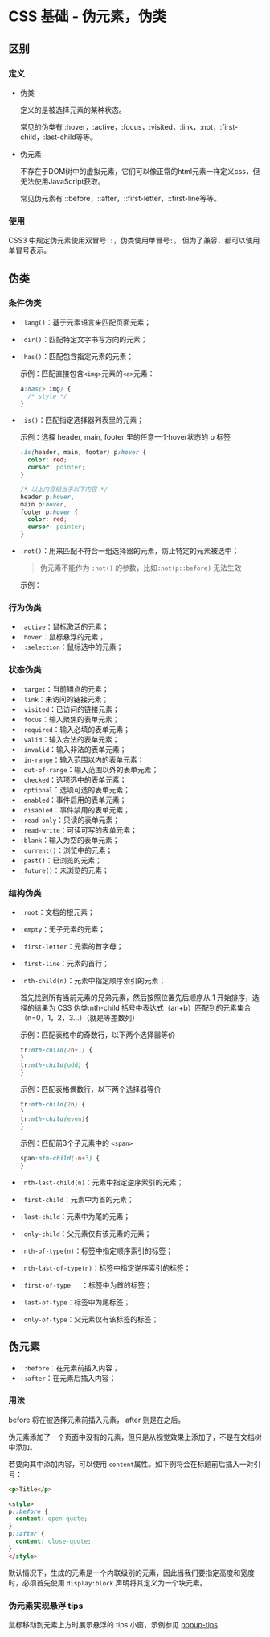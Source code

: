 # CSS 基础 - 伪元素，伪类
## 区别
### 定义
- 伪类

  定义的是被选择元素的某种状态。
  
  常见的伪类有 :hover，:active，:focus，:visited，:link，:not，:first-child，:last-child等等。

- 伪元素

  不存在于DOM树中的虚拟元素，它们可以像正常的html元素一样定义css，但无法使用JavaScript获取。
  
  常见伪元素有 ::before，::after，::first-letter，::first-line等等。

### 使用
CSS3 中规定伪元素使用双冒号`::`，伪类使用单冒号`:`。
但为了兼容，都可以使用单冒号表示。

## 伪类
### 条件伪类
- `:lang()`：基于元素语言来匹配页面元素；
- `:dir()`：匹配特定文字书写方向的元素；
- `:has()`：匹配包含指定元素的元素；

    示例：匹配直接包含`<img>`元素的`<a>`元素：
    ```css
    a:has(> img) {
      /* style */
    }
    ```
- `:is()`：匹配指定选择器列表里的元素；

    示例：选择 header, main, footer 里的任意一个hover状态的 p 标签
    ```css
    :is(header, main, footer) p:hover {
      color: red;
      cursor: pointer;
    }

    /* 以上内容相当于以下内容 */
    header p:hover,
    main p:hover,
    footer p:hover {
      color: red;
      cursor: pointer;
    }
    ```
- `:not()`：用来匹配不符合一组选择器的元素，防止特定的元素被选中；

    > 伪元素不能作为 `:not()` 的参数，比如`:not(p::before)` 无法生效
    
    示例：

### 行为伪类

- `:active`：鼠标激活的元素；
- `:hover`：鼠标悬浮的元素；
- `::selection`：鼠标选中的元素；

### 状态伪类

- `:target`：当前锚点的元素；
- `:link`：未访问的链接元素；
- `:visited`：已访问的链接元素；
- `:focus`：输入聚焦的表单元素；
- `:required`：输入必填的表单元素；
- `:valid`：输入合法的表单元素；
- `:invalid`：输入非法的表单元素；
- `:in-range`：输入范围以内的表单元素；
- `:out-of-range`：输入范围以外的表单元素；
- `:checked`：选项选中的表单元素；
- `:optional`：选项可选的表单元素；
- `:enabled`：事件启用的表单元素；
- `:disabled`：事件禁用的表单元素；
- `:read-only`：只读的表单元素；
- `:read-write`：可读可写的表单元素；
- `:blank`：输入为空的表单元素；
- `:current()`：浏览中的元素；
- `:past()`：已浏览的元素；
- `:future()`：未浏览的元素；

### 结构伪类

- `:root`：文档的根元素；
- `:empty`：无子元素的元素；
- `:first-letter`：元素的首字母；
- `:first-line`：元素的首行；
- `:nth-child(n)`：元素中指定顺序索引的元素；
    
    首先找到所有当前元素的兄弟元素，然后按照位置先后顺序从 1 开始排序，选择的结果为 CSS 伪类:nth-child 括号中表达式（an+b）匹配到的元素集合（n=0，1，2，3...）（就是等差数列）

    示例：匹配表格中的奇数行，以下两个选择器等价
    ```css
    tr:nth-child(2n+1) {
    }
    tr:nth-child(odd) {
    }
    ```

    示例：匹配表格偶数行，以下两个选择器等价
    ```css
    tr:nth-child(2n) {
    }
    tr:nth-child(even){
    }
    ```

    示例：匹配前3个子元素中的 `<span>`
    ```css
    span:nth-child(-n+3) {
    }
    ```

- `:nth-last-child(n)`：元素中指定逆序索引的元素；
- `:first-child`：元素中为首的元素；
- `:last-child`：元素中为尾的元素；
- `:only-child`：父元素仅有该元素的元素；
- `:nth-of-type(n)`：标签中指定顺序索引的标签；
- `:nth-last-of-type(n)`：标签中指定逆序索引的标签；
- `:first-of-type	`：标签中为首的标签；
- `:last-of-type`：标签中为尾标签；
- `:only-of-type`：父元素仅有该标签的标签；

## 伪元素

- `::before`：在元素前插入内容；
- `::after`：在元素后插入内容；

### 用法
before 将在被选择元素前插入元素， after 则是在之后。

伪元素添加了一个页面中没有的元素，但只是从视觉效果上添加了，不是在文档树中添加。

若要向其中添加内容，可以使用 `content`属性。如下例将会在标题前后插入一对引号：
```html
<p>Title</p>

<style>
p::before {
  content: open-quote;
}
p::after {
  content: close-quote;
}
</style>
```

默认情况下，生成的元素是一个内联级别的元素，因此当我们要指定高度和宽度时，必须首先使用 `display:block` 声明将其定义为一个块元素。

### 伪元素实现悬浮 tips
鼠标移动到元素上方时展示悬浮的 tips 小窗，示例参见 [popup-tips](../../src/css/pop-tips/tips.html)
